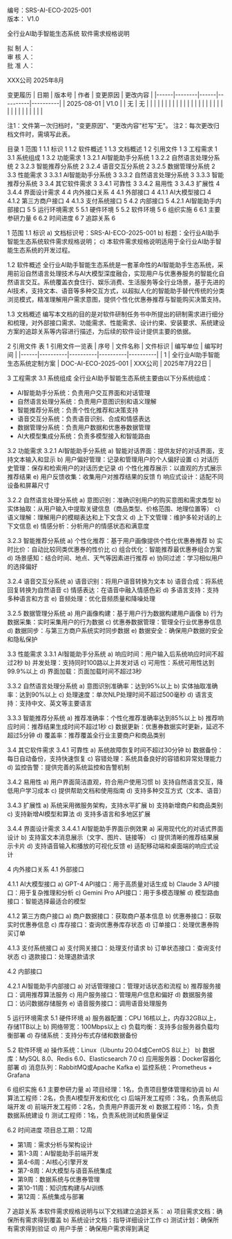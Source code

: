 编号：SRS-AI-ECO-2025-001                     
版本：        V1.0         



全行业AI助手智能生态系统
软件需求规格说明



拟 制 人：                        
审 核 人：                        
批 准 人：                        



XXX公司
2025年8月
 

 
变更履历
| 日期 | 版本号 | 作者 | 变更原因 | 更改内容 |
|------|--------|------|----------|----------|
| 2025-08-01 | V1.0 | | 无 | 无 |
|  |  |  |  |  |
|  |  |  |  |  |
|  |  |  |  |  |
|  |  |  |  |  |
|  |  |  |  |  |

注1：文件第一次归档时，"变更原因"、"更改内容"栏写"无"。
注2：每次更改归档文件时，需填写此表。
 


 
目录
1	范围	1
1.1	标识	1
1.2	软件概述	1
1.3	文档概述	1
2	引用文件	1
3	工程需求	1
3.1	系统组成	1
3.2	功能需求	1
3.2.1	AI智能助手分系统	1
3.2.2	自然语言处理分系统	2
3.2.3	智能推荐分系统	2
3.2.4	语音交互分系统	2
3.2.5	数据管理分系统	2
3.3	性能需求	3
3.3.1	AI智能助手分系统	3
3.3.2	自然语言处理分系统	3
3.3.3	智能推荐分系统	3
3.4	其它软件需求	3
3.4.1	可靠性	3
3.4.2	易用性	3
3.4.3	扩展性	4
3.4.4	界面设计需求	4
4	内外接口关系	4
4.1	外部接口	4
4.1.1	AI大模型接口	4
4.1.2	第三方商户接口	4
4.1.3	支付系统接口	5
4.2	内部接口	5
4.2.1	AI智能助手内部接口	5
5	运行环境需求	5
5.1	硬件环境	5
5.2	软件环境	5
6	组织实施	6
6.1	主要参研力量	6
6.2	时间进度	6
7	追踪关系	6

 
1	范围
1.1	标识
a)	文档标识号：SRS-AI-ECO-2025-001
b)	标题：全行业AI助手智能生态系统软件需求规格说明；
c)	本软件需求规格说明适用于全行业AI助手智能生态系统的开发过程。

1.2	软件概述
全行业AI助手智能生态系统是一套革命性的AI智能助手生态系统，采用前沿自然语言处理技术与AI大模型深度融合，实现用户与优惠券服务的智能化自然语言交互。系统覆盖衣食住行、娱乐消费、生活服务等全行业场景，基于先进的AI技术，支持文本、语音等多种交互方式，以超拟人化的智能助手替代传统的分类浏览模式，精准理解用户需求意图，提供个性化优惠券推荐与智能购买决策支持。

1.3	文档概述
编写本文档的目的是对软件研制任务书中所提出的研制需求进行细分和梳理，对外部接口需求、功能需求、性能需求、设计约束、安装要求、系统建设方案的追踪关系等内容进行描述，为后续的软件设计提供主要的依据。

2	引用文件
表 1 引用文件一览表
| 序号 | 文件名称 | 文件标识 | 编写单位 | 编写时间 |
|------|----------|----------|----------|----------|
| 1 | 全行业AI助手智能生态系统定制方案 | DOC-AI-ECO-2025-001 | XXX公司 | 2025年7月22日 |

3	工程需求
3.1	系统组成
全行业AI助手智能生态系统主要由以下分系统组成：
- AI智能助手分系统：负责用户交互界面和对话管理
- 自然语言处理分系统：负责用户意图识别和语义理解
- 智能推荐分系统：负责个性化推荐和决策支持
- 语音交互分系统：负责语音识别、合成和情感表达
- 数据管理分系统：负责用户数据和优惠券数据管理
- AI大模型集成分系统：负责多模型接入和智能路由

3.2	功能需求
3.2.1	AI智能助手分系统
a) 智能对话界面：提供友好的对话界面，支持文本输入和显示
b) 用户偏好管理：记录和管理用户的个人偏好设置
c) 对话历史管理：保存和检索用户的对话历史记录
d) 个性化推荐展示：以直观的方式展示推荐结果
e) 用户反馈收集：收集用户对推荐结果的反馈
f) 响应式设计：适配不同设备和屏幕尺寸

3.2.2	自然语言处理分系统
a) 意图识别：准确识别用户的购买意图和需求类型
b) 实体抽取：从用户输入中提取关键信息（商品类型、价格范围、地理位置等）
c) 语义理解：理解用户的模糊表达和上下文含义
d) 上下文管理：维护多轮对话的上下文信息
e) 情感分析：分析用户的情感状态和满意度

3.2.3	智能推荐分系统
a) 个性化推荐：基于用户画像提供个性化优惠券推荐
b) 实时比价：自动比较同类优惠券的性价比
c) 组合优化：智能推荐最优惠券组合方案
d) 场景感知：结合时间、地点、天气等因素进行推荐
e) 协同过滤：学习相似用户的选择偏好

3.2.4	语音交互分系统
a) 语音识别：将用户语音转换为文本
b) 语音合成：将系统回复转换为自然语音
c) 情感表达：在语音中融入情感色彩
d) 多语言支持：支持多种语言和方言
e) 音频处理：优化音频质量和降噪处理

3.2.5	数据管理分系统
a) 用户画像构建：基于用户行为数据构建用户画像
b) 行为数据采集：实时采集用户的行为数据
c) 优惠券数据管理：管理全行业优惠券信息
d) 数据同步：与第三方商户系统实时同步数据
e) 数据安全：确保用户数据的安全和隐私保护

3.3	性能需求
3.3.1	AI智能助手分系统
a) 响应时间：用户输入后系统响应时间不超过2秒
b) 并发处理：支持同时100路以上并发对话
c) 可用性：系统可用性达到99.9%以上
d) 界面加载：页面加载时间不超过3秒

3.3.2	自然语言处理分系统
a) 意图识别准确率：达到95%以上
b) 实体抽取准确率：达到90%以上
c) 处理速度：单次NLP处理时间不超过500毫秒
d) 语言支持：支持中文、英文等主要语言

3.3.3	智能推荐分系统
a) 推荐准确率：个性化推荐准确率达到85%以上
b) 推荐响应时间：推荐结果生成时间不超过1秒
c) 数据更新：优惠券数据实时更新，延迟不超过5分钟
d) 覆盖率：推荐覆盖全行业主要商户和商品类别

3.4	其它软件需求
3.4.1	可靠性
a) 系统故障恢复时间不超过30分钟
b) 数据备份：每日自动备份，支持快速恢复
c) 容错处理：系统具备良好的容错和异常处理能力
d) 监控告警：提供完善的系统监控和告警机制

3.4.2	易用性
a) 用户界面简洁直观，符合用户使用习惯
b) 支持自然语言交互，降低用户学习成本
c) 提供帮助文档和使用指南
d) 支持多种交互方式（文本、语音）

3.4.3	扩展性
a) 系统采用微服务架构，支持水平扩展
b) 支持新增商户和商品类别
c) 支持新增AI模型和算法
d) 支持多语言和多地区扩展

3.4.4	界面设计需求
3.4.4.1	AI智能助手界面示例效果
a) 采用现代化的对话式界面设计
b) 支持富文本消息展示（文字、图片、链接等）
c) 提供清晰的推荐结果展示卡片
d) 支持语音输入和播放的可视化反馈
e) 适配移动端和桌面端的响应式设计

4	内外接口关系
4.1	外部接口

4.1.1	AI大模型接口
a) GPT-4 API接口：用于高质量对话生成
b) Claude 3 API接口：用于复杂推理和分析
c) Gemini Pro API接口：用于多模态理解
d) 模型路由接口：智能选择最适合的模型

4.1.2	第三方商户接口
a) 商户数据接口：获取商户基本信息
b) 优惠券接口：获取实时优惠券信息
c) 库存接口：查询优惠券库存状态
d) 订单接口：处理优惠券购买订单

4.1.3	支付系统接口
a) 支付网关接口：处理支付请求
b) 订单状态接口：查询支付状态
c) 退款接口：处理退款请求

4.2	内部接口

4.2.1	AI智能助手内部接口
a) 对话管理接口：管理对话状态和流程
b) 推荐服务接口：调用推荐算法服务
c) 用户服务接口：管理用户信息和偏好
d) 数据服务接口：访问数据存储服务
e) 语音服务接口：调用语音处理服务

5	运行环境需求
5.1	硬件环境
a) 服务器配置：CPU 16核以上，内存32GB以上，存储1TB以上
b) 网络带宽：100Mbps以上
c) 负载均衡：支持多台服务器负载均衡部署
d) 存储系统：支持分布式存储和数据备份

5.2	软件环境
a) 操作系统：Linux（Ubuntu 20.04或CentOS 8以上）
b) 数据库：MySQL 8.0、Redis 6.0、Elasticsearch 7.0
c) 应用服务器：Docker容器化部署
d) 消息队列：RabbitMQ或Apache Kafka
e) 监控系统：Prometheus + Grafana

6	组织实施
6.1	主要参研力量
a) 项目经理：1名，负责项目整体管理和协调
b) AI算法工程师：2名，负责AI模型开发和优化
c) 后端开发工程师：3名，负责系统后端开发
d) 前端开发工程师：2名，负责用户界面开发
e) 数据工程师：1名，负责数据系统建设
f) 测试工程师：1名，负责系统测试和质量保证

6.2	时间进度
项目总工期：12周
- 第1周：需求分析与架构设计
- 第1-3周：AI智能助手前端开发
- 第4-6周：AI核心引擎开发
- 第7-8周：AI大模型与语音系统集成
- 第9周：数据系统与优惠券管理
- 第10-11周：知识库构建与AI训练
- 第12周：系统集成与部署

7	追踪关系
本软件需求规格说明与以下文档建立追踪关系：
a) 项目需求文档：确保所有需求得到覆盖
b) 系统设计文档：指导详细设计工作
c) 测试计划：确保所有需求得到验证
d) 用户手册：确保用户需求得到满足

